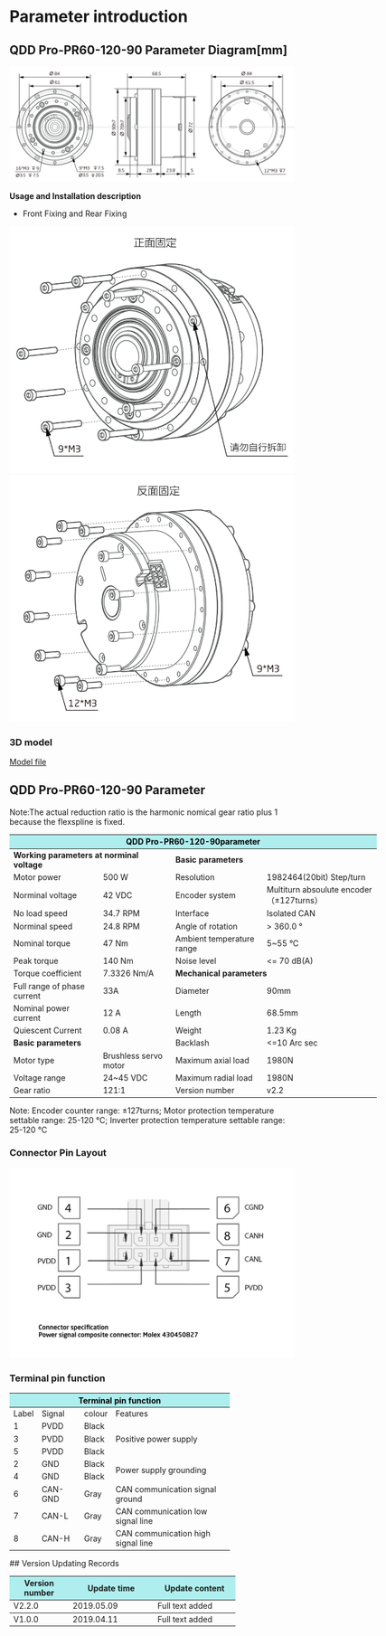 # Parameter introduction
## QDD Pro-PR60-120-90 Parameter Diagram[mm]
![QDD Pro-PR60-120-90]( ../../img/QDD_Pro_PR60_x_90_v2_2三视图.png )

**Usage and Installation description**

*   Front Fixing and Rear Fixing

![Qddpro_PR60_x_90_v2_2zhengmian.png](../../img/QDD_Pro_PR60-x-90_v2_2正面固定.png "fig:Qddpro_PR60_x_90_v2_2zhengmian.png") ![Qddpro_PR60_x_90_v2_2fanmian.png](../../img/QDD_Pro_PR60-x-90_v2_2反面固定.png "fig:Qddpro_PR60_v2_2fanmian.png")
### 3D model
[Model file]( ../../3DModel/QDD_Pro_PR60-x-90_v2_2.step.zip )

## QDD Pro-PR60-120-90 Parameter

Note:The actual reduction ratio is the harmonic nomical gear ratio plus 1 because the flexspline is fixed.

<table style="width:650px"><thead><tr><th colspan="4" style="background: PaleTurquoise; color: black;">QDD Pro-PR60-120-90parameter</th></tr></thead><tbody><tr><td colspan="2"><b>Working parameters at norminal voltage</b></td><td colspan="2"><b>Basic parameters</b></td></tr><tr><td style="width:175px">Motor power</td><td style="width:135px">500 W</td><td style="width:130px">Resolution</td><td style="width:220px">1982464(20bit) Step/turn</td></tr><tr><td>Norminal voltage</td><td>42 VDC</td><td style="width:130px">Encoder system</td><td style="width:220px">Multiturn absoulute encoder（±127turns）</td></tr><tr><td>No load speed</td><td>34.7 RPM</td><td>Interface</td><td>Isolated CAN</td></tr><tr><td>Norminal speed</td><td>24.8 RPM</td><td>Angle of rotation</td><td>> 360.0 °</td></tr><tr><td>Nominal torque</td><td>47 Nm</td><td>Ambient temperature range</td><td>5~55 °C</td></tr><td>Peak torque</td><td>140 Nm</td><td>Noise level</td><td><= 70 dB(A)</td></tr><tr><td>Torque coefficient</td><td>7.3326 Nm/A</td><td colspan="2"><b>Mechanical parameters</b></td></tr><tr><td>Full range of phase current</td><td>33A</td><td style="width:175px">Diameter</td><td style="width:175px">90mm</td></tr><tr><td>Nominal power current</td><td>12 A</td><td>Length</td><td>68.5mm</td></tr><tr><td>Quiescent Current</td><td>0.08 A</td><td>Weight</td><td>1.23 Kg</td></tr> <tr><td colspan="2"><b>Basic parameters</b></td><td>Backlash</td><td><=10 Arc sec</td></tr><tr><td>Motor type</td><td>Brushless servo motor</td><td>Maximum axial load</td><td>1980N</td></tr><tr><td>Voltage range</td><td>24~45 VDC</td><td>Maximum radial load</td><td>1980N</td></tr><tr><td>Gear ratio</td><td>121:1</td><td>Version number</td><td>v2.2</td></tr></tbody></table>

 Note: Encoder counter range: ±127turns; Motor protection temperature settable range: 25-120 °C; Inverter protection temperature settable range: 25-120 °C

### Connector Pin Layout

<img src="../img/配线2-2.png" style="width:600px">

### Terminal pin function

<table class="tableizer-table" style="width:390px">
 <thead><tr class="tableizer-firstrow"><th colspan="4" style="background: PaleTurquoise; color: black;">Terminal pin function</th></tr></thead><tbody><tr><td>Label</td><td>Signal</td><td>colour</td><td>Features </td></tr><tr><td>1</td><td>PVDD</td><td>Black</td><td rowspan="3">Positive power supply </td></tr><tr><td>3</td><td>PVDD</td><td>Black</td></tr><tr><td>5</td><td>PVDD</td><td>Black</td></tr><tr><td>2</td><td>GND</td><td>Black</td> <td rowspan="2">Power supply grounding</td></tr><tr><td>4</td><td>GND</td><td>Black</td></tr><tr><td>6</td><td>CAN-GND</td><td>Gray</td><td>CAN communication signal ground</td></tr><tr><td>7</td><td>CAN-L</td><td>Gray</td><td>CAN communication low signal line</td></tr><tr><td>8</td><td>CAN-H</td><td>Gray</td><td>CAN communication high signal line</td></tr></tbody></table>
 </tbody></table>
## Version Updating Records


<table style="width:400px"><thead><tr style="background:PaleTurquoise"><th style="width:100px">Version number</th><th style="width:150px">Update time</th><th style="width:150px">Update content</th></tr></thead><tbody><tr><td>V2.2.0</td><td>2019.05.09</td><td>Full text added</th></tr></thead><tbody><tr><td>V1.0.0</td><td>2019.04.11</td><td>Full text added</td></tbody></table>
